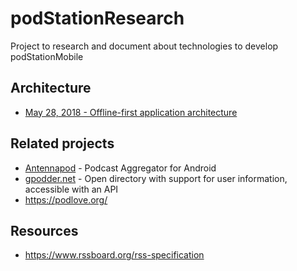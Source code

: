 # podStationResearch

Project to research and document about technologies to develop podStationMobile

## Architecture

* [May 28, 2018 - Offline-first application architecture](https://codete.com/blog/offline-first-application-architecture/)

## Related projects

- [Antennapod](https://antennapod.org/) - Podcast Aggregator for Android
- [gpodder.net](https://github.com/gpodder/mygpo) - Open directory with support for user information, accessible with an API
- https://podlove.org/ 

## Resources

- https://www.rssboard.org/rss-specification

